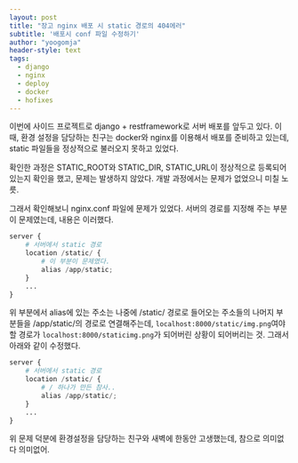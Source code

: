 ```yaml
---
layout: post
title: "장고 nginx 배포 시 static 경로의 404에러"
subtitle: '배포시 conf 파일 수정하기'
author: "yoogomja"
header-style: text
tags:
  - django
  - nginx
  - deploy
  - docker
  - hofixes
---
```


이번에 사이드 프로젝트로 django + restframework로 서버 배포를 앞두고 있다. 이때, 환경 설정을 담당하는 친구는 docker와 nginx를 이용해서 배포를 준비하고 있는데, static 파일들을 정상적으로 불러오지 못하고 있었다.    
   
확인한 과정은 STATIC_ROOT와 STATIC_DIR, STATIC_URL이 정상적으로 등록되어 있는지 확인을 했고, 문제는 발생하지 않았다. 개발 과정에서는 문제가 없었으니 미칠 노릇.    

그래서 확인해보니 nginx.conf 파일에 문제가 있었다. 서버의 경로를 지정해 주는 부분이 문제였는데, 내용은 이러했다. 

```python
server {
    # 서버에서 static 경로
    location /static/ {
        # 이 부분이 문제였다.
        alias /app/static;
    }
    ...
}
```

위 부분에서 alias에 있는 주소는 나중에 /static/ 경로로 들어오는 주소들의 나머지 부분들을 /app/static/의 경로로 연결해주는데, `localhost:8000/static/img.png`여야할 경로가 `localhost:8000/staticimg.png`가 되어버린 상황이 되어버리는 것. 그래서 아래와 같이 수정했다.

```python
server {
    # 서버에서 static 경로
    location /static/ {
        # / 하나가 만든 참사.. 
        alias /app/static/;
    }
    ...
}
```
위 문제 덕분에 환경설정을 담당하는 친구와 새벽에 한동안 고생했는데, 참으로 의미없다 의미없어.
